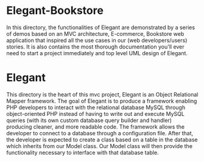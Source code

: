 # Elegant-Bookstore
In this directory, the functionalities of Elegant are demonstrated by a series of demos based on an MVC architecture, E-commerce, Bookstore web application that inspired all the use cases in our (web developers/users) stories. It is also contains the most thorough documentation you'll ever need to start a project immediately and top level UML design of Elegant.

# Elegant
This directory is the heart of this mvc project, Elegant is an Object Relational Mapper framework. The goal of  Elegant is to produce a framework enabling PHP developers to interact with the relational database MySQL through object-oriented PHP instead of having to write out and execute MySQL queries (with its own custom database query builder and handler) producing cleaner, and more readable code. The framework allows the developer to connect to a database through a configuration file. After that, the developer is expected to create a class based on a table in the database which inherits from our Model class. Our Model class will then provide the functionality necessary to interface with that database table.


